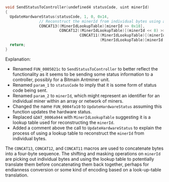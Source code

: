 ```c
void SendStatusToController(undefined4 statusCode, uint minerId)
{
  UpdateHardwareStatus(statusCode, 1, 0, 0x14,
               // Reconstruct the minerId from individual bytes using a predefined lookup table
               CONCAT13((MinerIdLookupTable)[minerId >> 0x18],
                        CONCAT12((MinerIdLookupTable)[(minerId << 8) >> 0x18],
                                 CONCAT11((MinerIdLookupTable)[(minerId << 0x10) >> 0x18],
                                          (MinerIdLookupTable)[minerId & 0xff]))));
  return;
}
```
Explanation:
- Renamed `FUN_0005021c` to `SendStatusToController` to better reflect the functionality as it seems to be sending some status information to a controller, possibly for a Bitmain Antminer unit.
- Renamed `param_1` to `statusCode` to imply that it is some form of status code being sent.
- Renamed `param_2` to `minerId`, which might represent an identifier for an individual miner within an array or network of miners.
- Changed the name `FUN_0004fa10` to `UpdateHardwareStatus` assuming this function updates the hardware status.
- Replaced `&DAT_0006a944` with `MinerIdLookupTable` suggesting it is a lookup table used for reconstructing the `minerId`.
- Added a comment above the call to `UpdateHardwareStatus` to explain the process of using a lookup table to reconstruct the `minerId` from individual bytes.

The `CONCAT13`, `CONCAT12`, and `CONCAT11` macros are used to concatenate bytes into a four-byte sequence. The shifting and masking operations on `minerId` are picking out individual bytes and using the lookup table to potentially translate them before concatenating them back together, perhaps for endianness conversion or some kind of encoding based on a look-up-table translation.